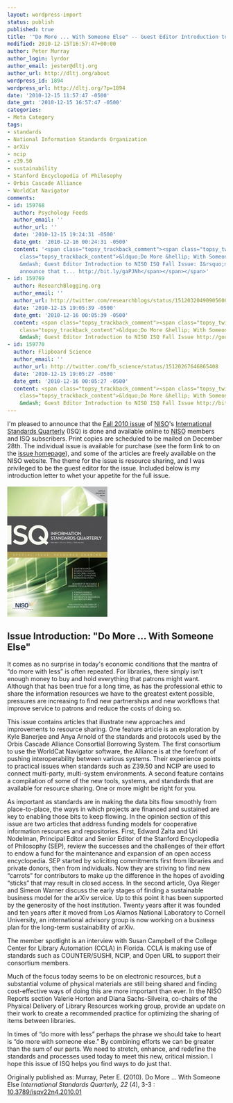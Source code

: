 ```yaml
---
layout: wordpress-import
status: publish
published: true
title: '"Do More ... With Someone Else" -- Guest Editor Introduction to NISO ISQ Fall Issue'
modified: 2010-12-15T16:57:47+00:00
author: Peter Murray
author_login: lyrdor
author_email: jester@dltj.org
author_url: http://dltj.org/about
wordpress_id: 1894
wordpress_url: http://dltj.org/?p=1894
date: '2010-12-15 11:57:47 -0500'
date_gmt: '2010-12-15 16:57:47 -0500'
categories:
- Meta Category
tags:
- standards
- National Information Standards Organization
- arXiv
- ncip
- z39.50
- sustainability
- Stanford Encyclopedia of Philosophy
- Orbis Cascade Alliance
- WorldCat Navigator
comments:
- id: 159768
  author: Psychology Feeds
  author_email: ''
  author_url: ''
  date: '2010-12-15 19:24:31 -0500'
  date_gmt: '2010-12-16 00:24:31 -0500'
  content: '<span class="topsy_trackback_comment"><span class="topsy_twitter_username"><span
    class="topsy_trackback_content">&ldquo;Do More &hellip; With Someone Else&rdquo;
    &mdash; Guest Editor Introduction to NISO ISQ Fall Issue: I&rsquo;m pleased to
    announce that t... http://bit.ly/gaPJNh</span></span></span>'
- id: 159769
  author: ResearchBlogging.org
  author_email: ''
  author_url: http://twitter.com/researchblogs/status/15120320490905600
  date: '2010-12-15 19:05:39 -0500'
  date_gmt: '2010-12-16 00:05:39 -0500'
  content: <span class="topsy_trackback_comment"><span class="topsy_twitter_username"><span
    class="topsy_trackback_content">&ldquo;Do More &hellip; With Someone Else&rdquo;
    &mdash; Guest Editor Introduction to NISO ISQ Fall Issue http://goo.gl/fb/MPXWH</span></span>
- id: 159770
  author: Flipboard Science
  author_email: ''
  author_url: http://twitter.com/fb_science/status/15120267646865408
  date: '2010-12-15 19:05:27 -0500'
  date_gmt: '2010-12-16 00:05:27 -0500'
  content: <span class="topsy_trackback_comment"><span class="topsy_twitter_username"><span
    class="topsy_trackback_content">&ldquo;Do More &hellip; With Someone Else&rdquo;
    &mdash; Guest Editor Introduction to NISO ISQ Fall Issue http://bit.ly/hqPM7A</span></span>
---
```

<p>I'm pleased to announce that the <a href="http://www.niso.org/publications/isq/2010/v22no4/" title="Fall 2010 (v22no4) - National Information Standards Organization">Fall 2010 issue</a> of <a href="http://www.niso.org/" title="NISO homepage">NISO</a>'s <a href="http://www.niso.org/publications/isq/" title="ISQ - National Information Standards Organization">International Standards Quarterly</a> (ISQ) is done and available online to <abbr title="National Information Standards Organization">NISO</abbr> members and ISQ subscribers.  Print copies are scheduled to be mailed on December 28th.  The individual issue is available for purchase (see the form link to on the <a href="http://www.niso.org/publications/isq/2010/v22no4/" title="Fall 2010 (v22no4) - National Information Standards Organization">issue homepage</a>), and some of the articles are freely available on the NISO website.  The theme for the issue is resource sharing, and I was privileged to be the guest editor for the issue.  Included below is my introduction letter to whet your appetite for the full issue.<br />
<!--more--><br />
<a href="http://www.niso.org/publications/isq/2010/v22no4/" title="ISQ Fall 2010 (v22no4) - National Information Standards Organization"><img src="/wp-content/uploads/2010/12/isqv22no4-231x300.jpg" alt="" title="ISQ Cover" width="231" height="300" class="alignright size-medium wp-image-1895" /></a><br />
<h2>Issue Introduction:  "Do More ... With Someone Else"</h2>
<p>It comes as no surprise in today's economic conditions that the mantra of &ldquo;do more with less&rdquo; is often repeated. For libraries, there simply isn&rsquo;t enough money to buy and hold everything that patrons might want. Although that has been true for a long time, as has the professional ethic to share the information resources we have to the greatest extent possible, pressures are increasing to find new partnerships and new workflows that improve service to patrons and reduce the costs of doing so.</p>
<p>This issue contains articles that illustrate new approaches and improvements to resource sharing. One feature article is an exploration by Kyle Banerjee and Anya Arnold of the standards and protocols used by the Orbis Cascade Alliance Consortial Borrowing System. The first consortium to use the WorldCat Navigator software, the Alliance is at the forefront of pushing interoperability between various systems. Their experience points to practical issues when standards such as Z39.50 and NCIP are used to connect multi-party, multi-system environments. A second feature contains a compilation of some of the new tools, systems, and standards that are available for resource sharing. One or more might be right for you.</p>
<p>As important as standards are in making the data bits flow smoothly from place-to-place, the ways in which projects are financed and sustained are key to enabling those bits to keep flowing. In the opinion section of this issue are two articles that address funding models for cooperative information resources and repositories. First, Edward Zalta and Uri Nodelman, Principal Editor and Senior Editor of the Stanford Encyclopedia of Philosophy (SEP), review the successes and the challenges of their effort to endow a fund for the maintenance and expansion of an open access encyclopedia. SEP started by soliciting commitments first from libraries and private donors, then from individuals. Now they are striving to find new &ldquo;carrots&rdquo; for contributors to make up the difference in the hopes of avoiding &ldquo;sticks&rdquo; that may result in closed access. In the second article, Oya Rieger and Simeon Warner discuss the early stages of finding a sustainable business model for the arXiv service. Up to this point it has been supported by the generosity of the host institution. Twenty years after it was founded and ten years after it moved from Los Alamos National Laboratory to Cornell University, an international advisory group is now working on a business plan for the long-term sustainability of arXiv.</p>
<p>The member spotlight is an interview with Susan Campbell of the College Center for Library Automation (CCLA) in Florida. CCLA is making use of standards such as COUNTER/SUSHI, NCIP, and Open URL to support their consortium members. </p>
<p>Much of the focus today seems to be on electronic resources, but a substantial volume of physical materials are still being shared and finding cost-effective ways of doing this are more important than ever. In the NISO Reports section Valerie Horton and Diana Sachs-Silveira, co-chairs of the Physical Delivery of Library Resources working group, provide an update on their work to create a recommended practice for optimizing the sharing of items between libraries.</p>
<p>In times of &ldquo;do more with less&rdquo; perhaps the phrase we should take to heart is &ldquo;do more with someone else.&rdquo; By combining efforts we can be greater than the sum of our parts. We need to stretch, enhance, and redefine the standards and processes used today to meet this new, critical mission. I hope this issue of ISQ helps you find ways to do just that.</p>
<address style="font-style:normal;">
Originally published as: <span class="Z3988" title="ctx_ver=Z39.88-2004&rft_val_fmt=info%3Aofi%2Ffmt%3Akev%3Amtx%3Ajournal&rft.jtitle=International+Standards+Quarterly&rft_id=info%3A%2F10.3789%2Fisqv22n4.2010.01&rfr_id=info%3Asid%2Fresearchblogging.org&rft.atitle=Do+More+...+With+Someone+Else&rft.issn=1041-0031&rft.date=2010&rft.volume=22&rft.issue=4&rft.spage=3&rft.epage=3&rft.artnum=&rft.au=Murray%2C+Peter+E.&rfe_dat=bpr3.included=1;bpr3.tags=Computer+Science+%2F+Engineering">Murray, Peter E. (2010). Do More ... With Someone Else <span style="font-style: italic;">International Standards Quarterly, 22</span> (4), 3-3 : <a rev="review" href="http://dx.doi.org/10.3789/isqv22n4.2010.01" title="DOI Not Found">10.3789/isqv22n4.2010.01</a></span><br />
</address>
